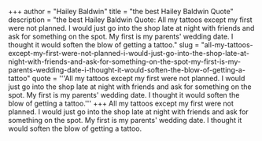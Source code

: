 +++
author = "Hailey Baldwin"
title = "the best Hailey Baldwin Quote"
description = "the best Hailey Baldwin Quote: All my tattoos except my first were not planned. I would just go into the shop late at night with friends and ask for something on the spot. My first is my parents' wedding date. I thought it would soften the blow of getting a tattoo."
slug = "all-my-tattoos-except-my-first-were-not-planned-i-would-just-go-into-the-shop-late-at-night-with-friends-and-ask-for-something-on-the-spot-my-first-is-my-parents-wedding-date-i-thought-it-would-soften-the-blow-of-getting-a-tattoo"
quote = '''All my tattoos except my first were not planned. I would just go into the shop late at night with friends and ask for something on the spot. My first is my parents' wedding date. I thought it would soften the blow of getting a tattoo.'''
+++
All my tattoos except my first were not planned. I would just go into the shop late at night with friends and ask for something on the spot. My first is my parents' wedding date. I thought it would soften the blow of getting a tattoo.
